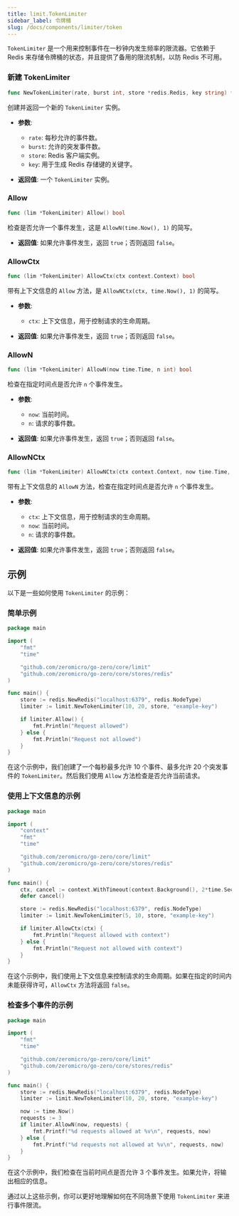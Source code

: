 ```yaml
---
title: limit.TokenLimiter
sidebar_label: 令牌桶
slug: /docs/components/limiter/token
---
```


`TokenLimiter` 是一个用来控制事件在一秒钟内发生频率的限流器。它依赖于 Redis 来存储令牌桶的状态，并且提供了备用的限流机制，以防 Redis 不可用。

### 新建 TokenLimiter

```go
func NewTokenLimiter(rate, burst int, store *redis.Redis, key string) *TokenLimiter
```

创建并返回一个新的 `TokenLimiter` 实例。

- **参数**:
    - `rate`: 每秒允许的事件数。
    - `burst`: 允许的突发事件数。
    - `store`: Redis 客户端实例。
    - `key`: 用于生成 Redis 存储键的关键字。

- **返回值**: 一个 `TokenLimiter` 实例。

### Allow

```go
func (lim *TokenLimiter) Allow() bool
```

检查是否允许一个事件发生，这是 `AllowN(time.Now(), 1)` 的简写。

- **返回值**: 如果允许事件发生，返回 `true`；否则返回 `false`。

### AllowCtx

```go
func (lim *TokenLimiter) AllowCtx(ctx context.Context) bool
```

带有上下文信息的 `Allow` 方法，是 `AllowNCtx(ctx, time.Now(), 1)` 的简写。

- **参数**:
    - `ctx`: 上下文信息，用于控制请求的生命周期。

- **返回值**: 如果允许事件发生，返回 `true`；否则返回 `false`。

### AllowN

```go
func (lim *TokenLimiter) AllowN(now time.Time, n int) bool
```

检查在指定时间点是否允许 `n` 个事件发生。

- **参数**:
    - `now`: 当前时间。
    - `n`: 请求的事件数。

- **返回值**: 如果允许事件发生，返回 `true`；否则返回 `false`。

### AllowNCtx

```go
func (lim *TokenLimiter) AllowNCtx(ctx context.Context, now time.Time, n int) bool
```

带有上下文信息的 `AllowN` 方法，检查在指定时间点是否允许 `n` 个事件发生。

- **参数**:
    - `ctx`: 上下文信息，用于控制请求的生命周期。
    - `now`: 当前时间。
    - `n`: 请求的事件数。

- **返回值**: 如果允许事件发生，返回 `true`；否则返回 `false`。

## 示例

以下是一些如何使用 `TokenLimiter` 的示例：

### 简单示例

```go
package main

import (
	"fmt"
	"time"

	"github.com/zeromicro/go-zero/core/limit"
	"github.com/zeromicro/go-zero/core/stores/redis"
)

func main() {
	store := redis.NewRedis("localhost:6379", redis.NodeType)
	limiter := limit.NewTokenLimiter(10, 20, store, "example-key")

	if limiter.Allow() {
		fmt.Println("Request allowed")
	} else {
		fmt.Println("Request not allowed")
	}
}
```

在这个示例中，我们创建了一个每秒最多允许 10 个事件、最多允许 20 个突发事件的 `TokenLimiter`。然后我们使用 `Allow` 方法检查是否允许当前请求。

### 使用上下文信息的示例

```go
package main

import (
	"context"
	"fmt"
	"time"

	"github.com/zeromicro/go-zero/core/limit"
	"github.com/zeromicro/go-zero/core/stores/redis"
)

func main() {
	ctx, cancel := context.WithTimeout(context.Background(), 2*time.Second)
	defer cancel()

	store := redis.NewRedis("localhost:6379", redis.NodeType)
	limiter := limit.NewTokenLimiter(5, 10, store, "example-key")

	if limiter.AllowCtx(ctx) {
		fmt.Println("Request allowed with context")
	} else {
		fmt.Println("Request not allowed with context")
	}
}
```

在这个示例中，我们使用上下文信息来控制请求的生命周期。如果在指定的时间内未能获得许可，`AllowCtx` 方法将返回 `false`。

### 检查多个事件的示例

```go
package main

import (
	"fmt"
	"time"

	"github.com/zeromicro/go-zero/core/limit"
	"github.com/zeromicro/go-zero/core/stores/redis"
)

func main() {
	store := redis.NewRedis("localhost:6379", redis.NodeType)
	limiter := limit.NewTokenLimiter(10, 20, store, "example-key")

	now := time.Now()
	requests := 3
	if limiter.AllowN(now, requests) {
		fmt.Printf("%d requests allowed at %v\n", requests, now)
	} else {
		fmt.Printf("%d requests not allowed at %v\n", requests, now)
	}
}
```

在这个示例中，我们检查在当前时间点是否允许 3 个事件发生。如果允许，将输出相应的信息。

通过以上这些示例，你可以更好地理解如何在不同场景下使用 `TokenLimiter` 来进行事件限流。
